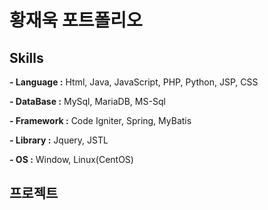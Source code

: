 # 황재욱 포트폴리오
## Skills
**- Language :** Html, Java, JavaScript, PHP, Python, JSP, CSS

**- DataBase :** MySql, MariaDB, MS-Sql

**- Framework :** Code Igniter, Spring, MyBatis

**- Library :** Jquery, JSTL

**- OS :** Window, Linux(CentOS)

## 프로젝트

